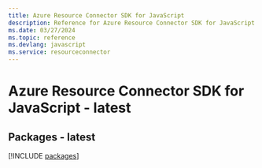 ```yaml
---
title: Azure Resource Connector SDK for JavaScript
description: Reference for Azure Resource Connector SDK for JavaScript
ms.date: 03/27/2024
ms.topic: reference
ms.devlang: javascript
ms.service: resourceconnector
---
```

# Azure Resource Connector SDK for JavaScript - latest
## Packages - latest
[!INCLUDE [packages](resource-connector-index.md)]